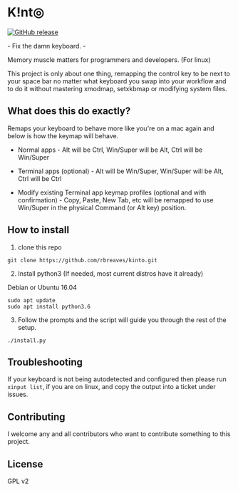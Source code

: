 # K!nt◎
[![GitHub release](https://img.shields.io/github/release/rbreaves/kinto.svg)](https://github.com/rbreaves/kinto/releases)

\- Fix the damn keyboard. -

Memory muscle matters for programmers and developers. (For linux)

This project is only about one thing, remapping the control key to be next to your space bar no matter what keyboard you swap into your workflow and to do it without mastering xmodmap, setxkbmap or modifying system files.

## What does this do exactly?

Remaps your keyboard to behave more like you're on a mac again and below is how the keymap will behave.

- Normal apps - Alt will be Ctrl, Win/Super will be Alt, Ctrl will be Win/Super

- Terminal apps (optional) - Alt will be Win/Super, Win/Super will be Alt, Ctrl will be Ctrl

- Modify existing Terminal app keymap profiles (optional and with confirmation) - Copy, Paste, New Tab, etc will be remapped to use Win/Super in the physical Command (or Alt key) position.

## How to install

1. clone this repo
```
git clone https://github.com/rbreaves/kinto.git
```
2. Install python3 (If needed, most current distros have it already)

Debian or Ubuntu 16.04
```
sudo apt update
sudo apt install python3.6
```
3. Follow the prompts and the script will guide you through the rest of the setup.
```
./install.py
```

## Troubleshooting
If your keyboard is not being autodetected and configured then please run `xinput list`, if you are on linux, and copy the output into a ticket under issues. 

## Contributing

I welcome any and all contributors who want to contribute something to this project.

## License

GPL v2